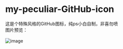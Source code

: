 # my-peculiar-GitHub-icon
这是个特殊风格的GitHub图标，纯ps小白自制，非喜勿喷
<br>
图片预览：<br><br>
![image](github.com/crazyphysics/my-peculiar-GitHub-icon/blob/main/Github-p.png?raw=true)
